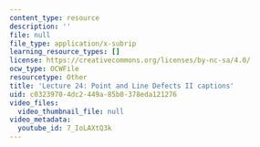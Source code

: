```yaml
---
content_type: resource
description: ''
file: null
file_type: application/x-subrip
learning_resource_types: []
license: https://creativecommons.org/licenses/by-nc-sa/4.0/
ocw_type: OCWFile
resourcetype: Other
title: 'Lecture 24: Point and Line Defects II captions'
uid: c0323970-4dc2-449a-85b0-378eda121276
video_files:
  video_thumbnail_file: null
video_metadata:
  youtube_id: 7_IoLAXtQ3k
---
```

